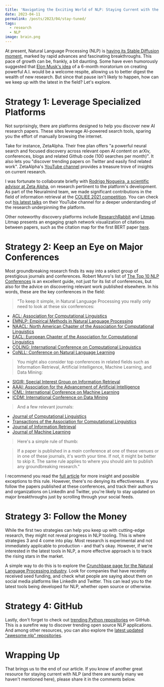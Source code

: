 ```yaml
---
title: 'Navigating the Exciting World of NLP: Staying Current with the Latest Advances'
date: 2023-04-11
permalink: /posts/2023/04/stay-tuned/
tags:
  - research
  - NLP
image: brain.png
---
```


At present, Natural Language Processing (NLP) is [having its Stable Diffusion moment](https://simonwillison.net/2023/Mar/11/llama/), marked by rapid advances and fascinating breakthroughs. This pace of growth can be, frankly, a bit daunting. Some have even humorously suggested that [Elon Musk's idea](https://fortune.com/2023/03/29/elon-musk-apple-steve-wozniak-over-1100-sign-open-letter-6-month-ban-creating-powerful-ai/) of a 6-month moratorium on creating powerful A.I. would be a welcome respite, allowing us to better digest the wealth of new research. But since that pause isn't likely to happen, how can we keep up with the latest in the field? Let's explore.

# Strategy 1: Leverage Specialized Platforms

Not surprisingly, there are platforms designed to help you discover new AI research papers. These sites leverage AI-powered search tools, sparing you the effort of manually browsing the internet. 

Take for instance, ZetaAlpha. Their free plan offers "a powerful neural search and focused discovery across relevant open AI content on arXiv, conferences, blogs and related Github code (100 searches per month)". It also lets you "discover trending papers on Twitter and easily find related work". ZetaAlpha's [YouTube channel](https://www.youtube.com/@zetavector/videos) provides a treasure trove of insights on current research. 

I was fortunate to collaborate briefly with [Rodrigo Nogueira, a scientific advisor at Zeta Alpha](https://www.zeta-alpha.com/post/automated-research-assistants-and-neural-information-retrieval-an-interview-with-rodrigo-nogueira), on research pertinent to the platform's development. As part of the Neuralmind team, we made significant contributions in the field of information retrieval at the [COLIEE 2021 competition](https://ruanchaves.github.io/talks/2012-01-01-coliee-2021). You can check out [his latest talks](https://www.youtube.com/watch?v=KsWjMRRl9dM) on their YouTube channel for a deeper understanding of the research underpinning the platform. 

Other noteworthy discovery platforms include [ResearchRabbit](https://www.researchrabbit.ai/) and [Litmap](https://www.litmaps.com/). Litmap presents an engaging graph network visualization of citations between papers, such as the citation map for the first BERT paper [here](https://app.litmaps.com/seed/249502390?utm_source=litmaps&utm_content=home-seed).

# Strategy 2: Keep an Eye on Major Conferences  

Most groundbreaking research finds its way into a select group of prestigious journals and conferences. Robert Munro's list of [
The Top 10 NLP Conferences](https://www.junglelightspeed.com/the-top-10-nlp-conferences/) is an excellent guide, not just for its list of conferences, but also for the advice on discovering relevant work published elsewhere. In his words, these are the key conferences in the field: 

> "To keep it simple, in Natural Language Processing you really only need to look at these six conferences:

- [ACL: Association for Computational Linguistics](http://www.aclweb.org/)
- [EMNLP: Empirical Methods in Natural Language Processing](http://hum.csse.unimelb.edu.au/emnlp2013/)
- [NAACL: North American Chapter of the Association for Computational Linguistics](http://naacl.org/)
- [EACL: European Chapter of the Association for Computational Linguistics](http://www.eacl.org/)
- [COLING: International Conference on Computational Linguistics](http://www.coling-2014.org/)
- [CoNLL: Conference on Natural Language Learning](http://ifarm.nl/signll/conll/)

> You might also consider top conferences in related fields such as Information Retrieval, Artificial Intelligence, Machine Learning, and Data Mining:

- [SIGIR: Special Interest Group on Information Retrieval](http://www.sigir.org/)
- [AAAI: Association for the Advancement of Artificial Intelligence](http://www.aaai.org/)
- [ICML: International Conference on Machine Learning](http://icml.cc/)
- [ICDM: International Conference on Data Mining](http://icdm2013.rutgers.edu/)

> And a few relevant journals:

- [Journal of Computational Linguistics](http://www.mitpressjournals.org/loi/coli)
- [Transactions of the Association for Computational Linguistics](http://www.transacl.org/)
- [Journal of Information Retrieval](http://www.springer.com/computer/database+management+%26+information+retrieval/journal/10791)
- [Journal of Machine Learning](http://www.springer.com/computer/ai/journal/10994)

> Here's a simple rule of thumb:

> If a paper is published in a *main* conference at one of these venues or in one of these journals, it's worth your time. If not, it might be better to skip it. The same rule applies to where you should aim to publish any groundbreaking research."

I recommend you read the [full article](https://www.junglelightspeed.com/the-top-10-nlp-conferences/) for more insight and possible exceptions to this rule. However, there's no denying its effectiveness. If you follow the papers published at these conferences, and track their authors and organizations on LinkedIn and Twitter, you're likely to stay updated on major breakthroughs just by scrolling through your social feeds.

# Strategy 3: Follow the Money

While the first two strategies can help you keep up with cutting-edge research, they might not reveal progress in NLP tooling. This is where strategies 3 and 4 come into play. Most research is experimental and not immediately applicable to production - and that's okay. However, if we're interested in the latest tools in NLP, a more effective approach is to track the rising stars in the market.

A simple way to do this is to explore the [Crunchbase page for the Natural Language Processing industry](https://www.crunchbase.com/hub/natural-language-processing-companies). Look for companies that have recently received seed funding, and check what people are saying about them on social media platforms like LinkedIn and Twitter. This can lead you to the latest tools being developed for NLP, whether open source or otherwise.

# Strategy 4: GitHub 

Lastly, don't forget to check out [trending Python repositories](https://github.com/trending/python?since=daily) on GitHub. This is a surefire way to discover trending open source NLP applications. And among other resources, you can also explore the [latest updated "awesome nlp" repositories](https://github.com/search?q=awesome+nlp&type=repositories&s=updated&o=desc).

# Wrapping Up

That brings us to the end of our article. If you know of another great resource for staying current with NLP (and there are surely many we haven't mentioned here), please share it in the comments below.